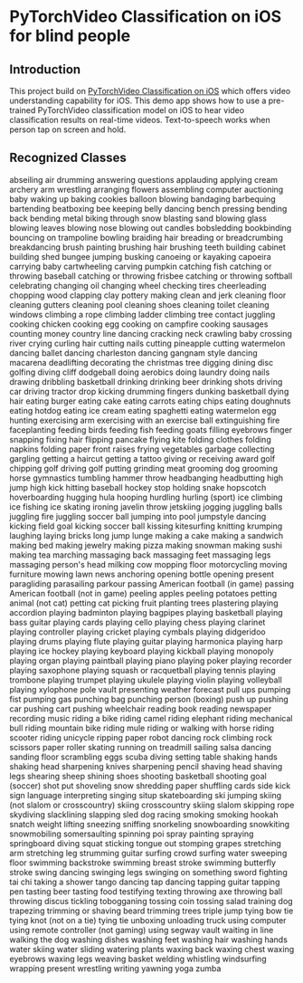 # PyTorchVideo Classification on iOS for blind people

## Introduction

This project build on [PyTorchVideo Classification on iOS](https://github.com/pytorch/ios-demo-app/tree/master/TorchVideo) which offers video understanding capability for iOS. This demo app shows how to use a pre-trained PyTorchVideo classification model on iOS to hear video classification results on real-time videos. Text-to-speech works when person tap on screen and hold.

## Recognized Classes

abseiling
air drumming
answering questions
applauding
applying cream
archery
arm wrestling
arranging flowers
assembling computer
auctioning
baby waking up
baking cookies
balloon blowing
bandaging
barbequing
bartending
beatboxing
bee keeping
belly dancing
bench pressing
bending back
bending metal
biking through snow
blasting sand
blowing glass
blowing leaves
blowing nose
blowing out candles
bobsledding
bookbinding
bouncing on trampoline
bowling
braiding hair
breading or breadcrumbing
breakdancing
brush painting
brushing hair
brushing teeth
building cabinet
building shed
bungee jumping
busking
canoeing or kayaking
capoeira
carrying baby
cartwheeling
carving pumpkin
catching fish
catching or throwing baseball
catching or throwing frisbee
catching or throwing softball
celebrating
changing oil
changing wheel
checking tires
cheerleading
chopping wood
clapping
clay pottery making
clean and jerk
cleaning floor
cleaning gutters
cleaning pool
cleaning shoes
cleaning toilet
cleaning windows
climbing a rope
climbing ladder
climbing tree
contact juggling
cooking chicken
cooking egg
cooking on campfire
cooking sausages
counting money
country line dancing
cracking neck
crawling baby
crossing river
crying
curling hair
cutting nails
cutting pineapple
cutting watermelon
dancing ballet
dancing charleston
dancing gangnam style
dancing macarena
deadlifting
decorating the christmas tree
digging
dining
disc golfing
diving cliff
dodgeball
doing aerobics
doing laundry
doing nails
drawing
dribbling basketball
drinking
drinking beer
drinking shots
driving car
driving tractor
drop kicking
drumming fingers
dunking basketball
dying hair
eating burger
eating cake
eating carrots
eating chips
eating doughnuts
eating hotdog
eating ice cream
eating spaghetti
eating watermelon
egg hunting
exercising arm
exercising with an exercise ball
extinguishing fire
faceplanting
feeding birds
feeding fish
feeding goats
filling eyebrows
finger snapping
fixing hair
flipping pancake
flying kite
folding clothes
folding napkins
folding paper
front raises
frying vegetables
garbage collecting
gargling
getting a haircut
getting a tattoo
giving or receiving award
golf chipping
golf driving
golf putting
grinding meat
grooming dog
grooming horse
gymnastics tumbling
hammer throw
headbanging
headbutting
high jump
high kick
hitting baseball
hockey stop
holding snake
hopscotch
hoverboarding
hugging
hula hooping
hurdling
hurling (sport)
ice climbing
ice fishing
ice skating
ironing
javelin throw
jetskiing
jogging
juggling balls
juggling fire
juggling soccer ball
jumping into pool
jumpstyle dancing
kicking field goal
kicking soccer ball
kissing
kitesurfing
knitting
krumping
laughing
laying bricks
long jump
lunge
making a cake
making a sandwich
making bed
making jewelry
making pizza
making snowman
making sushi
making tea
marching
massaging back
massaging feet
massaging legs
massaging person's head
milking cow
mopping floor
motorcycling
moving furniture
mowing lawn
news anchoring
opening bottle
opening present
paragliding
parasailing
parkour
passing American football (in game)
passing American football (not in game)
peeling apples
peeling potatoes
petting animal (not cat)
petting cat
picking fruit
planting trees
plastering
playing accordion
playing badminton
playing bagpipes
playing basketball
playing bass guitar
playing cards
playing cello
playing chess
playing clarinet
playing controller
playing cricket
playing cymbals
playing didgeridoo
playing drums
playing flute
playing guitar
playing harmonica
playing harp
playing ice hockey
playing keyboard
playing kickball
playing monopoly
playing organ
playing paintball
playing piano
playing poker
playing recorder
playing saxophone
playing squash or racquetball
playing tennis
playing trombone
playing trumpet
playing ukulele
playing violin
playing volleyball
playing xylophone
pole vault
presenting weather forecast
pull ups
pumping fist
pumping gas
punching bag
punching person (boxing)
push up
pushing car
pushing cart
pushing wheelchair
reading book
reading newspaper
recording music
riding a bike
riding camel
riding elephant
riding mechanical bull
riding mountain bike
riding mule
riding or walking with horse
riding scooter
riding unicycle
ripping paper
robot dancing
rock climbing
rock scissors paper
roller skating
running on treadmill
sailing
salsa dancing
sanding floor
scrambling eggs
scuba diving
setting table
shaking hands
shaking head
sharpening knives
sharpening pencil
shaving head
shaving legs
shearing sheep
shining shoes
shooting basketball
shooting goal (soccer)
shot put
shoveling snow
shredding paper
shuffling cards
side kick
sign language interpreting
singing
situp
skateboarding
ski jumping
skiing (not slalom or crosscountry)
skiing crosscountry
skiing slalom
skipping rope
skydiving
slacklining
slapping
sled dog racing
smoking
smoking hookah
snatch weight lifting
sneezing
sniffing
snorkeling
snowboarding
snowkiting
snowmobiling
somersaulting
spinning poi
spray painting
spraying
springboard diving
squat
sticking tongue out
stomping grapes
stretching arm
stretching leg
strumming guitar
surfing crowd
surfing water
sweeping floor
swimming backstroke
swimming breast stroke
swimming butterfly stroke
swing dancing
swinging legs
swinging on something
sword fighting
tai chi
taking a shower
tango dancing
tap dancing
tapping guitar
tapping pen
tasting beer
tasting food
testifying
texting
throwing axe
throwing ball
throwing discus
tickling
tobogganing
tossing coin
tossing salad
training dog
trapezing
trimming or shaving beard
trimming trees
triple jump
tying bow tie
tying knot (not on a tie)
tying tie
unboxing
unloading truck
using computer
using remote controller (not gaming)
using segway
vault
waiting in line
walking the dog
washing dishes
washing feet
washing hair
washing hands
water skiing
water sliding
watering plants
waxing back
waxing chest
waxing eyebrows
waxing legs
weaving basket
welding
whistling
windsurfing
wrapping present
wrestling
writing
yawning
yoga
zumba
